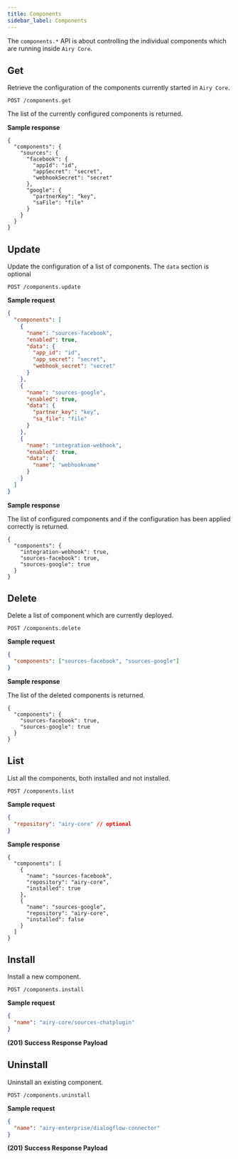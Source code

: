 ```yaml
---
title: Components
sidebar_label: Components
---
```


The `components.*` API is about controlling the individual components which are running inside `Airy Core`.

## Get

Retrieve the configuration of the components currently started in `Airy Core`.

`POST /components.get`

The list of the currently configured components is returned.

**Sample response**

```json5
{
  "components": {
    "sources": {
      "facebook": {
        "appId": "id",
        "appSecret": "secret",
        "webhookSecret": "secret"
      },
      "google": {
        "partnerKey": "key",
        "saFile": "file"
      }
    }
  }
}
```

## Update

Update the configuration of a list of components. The `data` section is optional

`POST /components.update`

**Sample request**

```json
{
  "components": [
    {
      "name": "sources-facebook",
      "enabled": true,
      "data": {
        "app_id": "id",
        "app_secret": "secret",
        "webhook_secret": "secret"
      }
    },
    {
      "name": "sources-google",
      "enabled": true,
      "data": {
        "partner_key": "key",
        "sa_file": "file"
      }
    },
    {
      "name": "integration-webhook",
      "enabled": true,
      "data": {
        "name": "webhookname"
      }
    }
  ]
}
```

**Sample response**

The list of configured components and if the configuration has been applied correctly is returned.

```json5
{
  "components": {
    "integration-webhook": true,
    "sources-facebook": true,
    "sources-google": true
  }
}
```

## Delete

Delete a list of component which are currently deployed.

`POST /components.delete`

**Sample request**

```json
{
  "components": ["sources-facebook", "sources-google"]
}
```

**Sample response**

The list of the deleted components is returned.

```json5
{
  "components": {
    "sources-facebook": true,
    "sources-google": true
  }
}
```

## List

List all the components, both installed and not installed.

`POST /components.list`

**Sample request**

```json
{
  "repository": "airy-core" // optional
}
```

**Sample response**

```json5
{
  "components": [
    {
      "name": "sources-facebook",
      "repository": "airy-core",
      "installed": true
    },
    {
      "name": "sources-google",
      "repository": "airy-core",
      "installed": false
    }
  ]
}
```

## Install

Install a new component.

`POST /components.install`

**Sample request**

```json
{
  "name": "airy-core/sources-chatplugin"
}
```

**(201) Success Response Payload**

## Uninstall

Uninstall an existing component.

`POST /components.uninstall`

**Sample request**

```json
{
  "name": "airy-enterprise/dialogflow-connector"
}
```

**(201) Success Response Payload**

```

```
